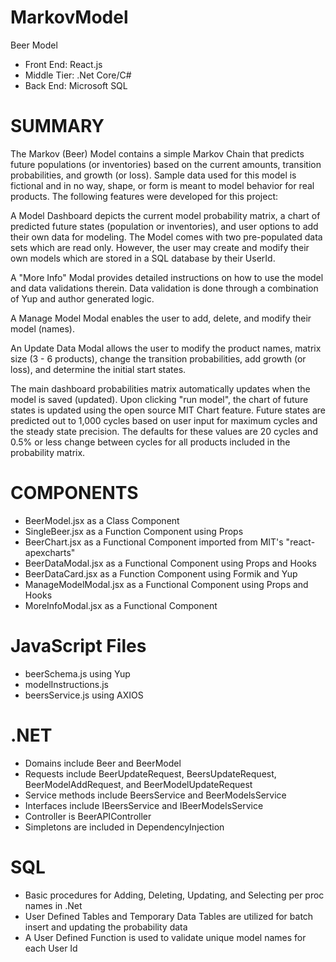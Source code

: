 # MarkovModel
Beer Model

- Front End: React.js
- Middle Tier: .Net Core/C#
- Back End: Microsoft SQL

# SUMMARY
The Markov (Beer) Model contains a simple Markov Chain that predicts future populations (or inventories) based on the current amounts, transition probabilities, and growth (or loss).  Sample data used for this model is fictional and in no way, shape, or form is meant to model behavior for real products.  The following features were developed for this project:

A Model Dashboard depicts the current model probability matrix, a chart of predicted future states (population or inventories), and user options to add their own data for modeling.  The Model comes with two pre-populated data sets which are read only.  However, the user may create and modify their own models which are stored in a SQL database by their UserId.

A "More Info" Modal provides detailed instructions on how to use the model and data validations therein.  Data validation is done through a combination of Yup and author generated logic.

A Manage Model Modal enables the user to add, delete, and modify their model (names).

An Update Data Modal allows the user to modify the product names, matrix size (3 - 6 products), change the transition probabilities, add growth (or loss), and determine the initial start states.

The main dashboard probabilities matrix automatically updates when the model is saved (updated).  Upon clicking "run model", the chart of future states is updated using the open source MIT Chart feature.  Future states are predicted out to 1,000 cycles based on user input for maximum cycles and the steady state precision.  The defaults for these values are 20 cycles and 0.5% or less change between cycles for all products included in the probability matrix.

# COMPONENTS
- BeerModel.jsx as a Class Component
- SingleBeer.jsx as a Function Component using Props
- BeerChart.jsx as a Functional Component imported from MIT's "react-apexcharts"
- BeerDataModal.jsx as a Functional Component using Props and Hooks
- BeerDataCard.jsx as a Function Component using Formik and Yup
- ManageModelModal.jsx as a Functional Component using Props and Hooks
- MoreInfoModal.jsx as a Functional Component

# JavaScript Files
- beerSchema.js using Yup
- modelInstructions.js
- beersService.js using AXIOS

# .NET
- Domains include Beer and BeerModel
- Requests include BeerUpdateRequest, BeersUpdateRequest, BeerModelAddRequest, and BeerModelUpdateRequest
- Service methods include BeersService and BeerModelsService
- Interfaces include IBeersService and IBeerModelsService
- Controller is BeerAPIController
- Simpletons are included in DependencyInjection

# SQL
- Basic procedures for Adding, Deleting, Updating, and Selecting per proc names in .Net
- User Defined Tables and Temporary Data Tables are utilized for batch insert and updating the probability data 
- A User Defined Function is used to validate unique model names for each User Id
